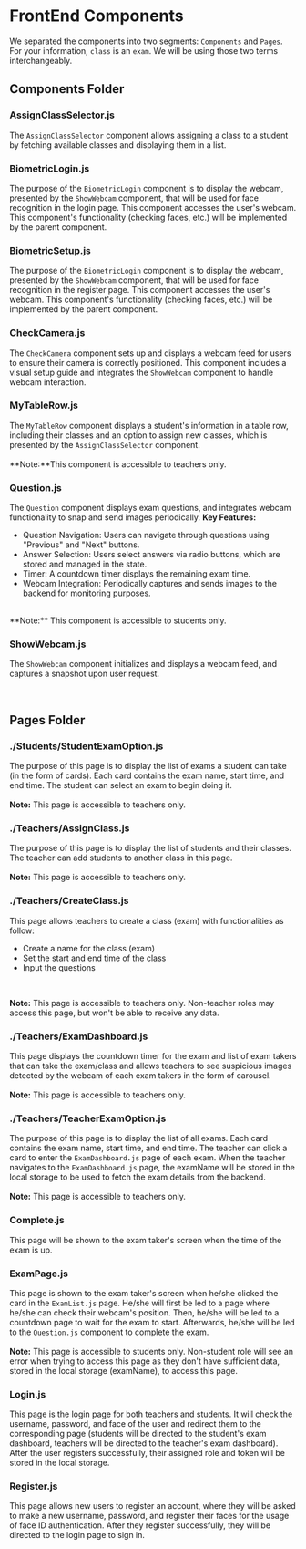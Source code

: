 # FrontEnd Components
We separated the components into two segments: `Components` and `Pages`. For your information, `class` is an `exam`. We will be using those two terms interchangeably.

## Components Folder

### AssignClassSelector.js
The `AssignClassSelector` component allows assigning a class to a student by fetching available classes and displaying them in a list.

### BiometricLogin.js
The purpose of the `BiometricLogin` component is to display the webcam, presented by the `ShowWebcam` component, that will be used for face recognition in the login page. This component accesses the user's webcam. This component's functionality (checking faces, etc.) will be implemented by the parent component.

### BiometricSetup.js
The purpose of the `BiometricLogin` component is to display the webcam, presented by the `ShowWebcam` component, that will be used for face recognition in the register page. This component accesses the user's webcam. This component's functionality (checking faces, etc.) will be implemented by the parent component.

### CheckCamera.js
The `CheckCamera` component sets up and displays a webcam feed for users to ensure their camera is correctly positioned. This component includes a visual setup guide and integrates the `ShowWebcam` component to handle webcam interaction.

### MyTableRow.js
The `MyTableRow` component displays a student's information in a table row, including their classes and an option to assign new classes, which is presented by the `AssignClassSelector` component. 
<br /><br />
**Note:**This component is accessible to teachers only.

### Question.js
The `Question` component displays exam questions, and integrates webcam functionality to snap and send images periodically.
**Key Features:**
- Question Navigation: Users can navigate through questions using "Previous" and "Next" buttons.
- Answer Selection: Users select answers via radio buttons, which are stored and managed in the state.
- Timer: A countdown timer displays the remaining exam time.
- Webcam Integration: Periodically captures and sends images to the backend for monitoring purposes.

<br />
**Note:** This component is accessible to students only.

### ShowWebcam.js
The `ShowWebcam` component initializes and displays a webcam feed, and captures a snapshot upon user request.

<br />

## Pages Folder

### ./Students/StudentExamOption.js
The purpose of this page is to display the list of exams a student can take (in the form of cards).  Each card contains the exam name, start time, and end time. The student can select an exam to begin doing it.
<br/><br/>
**Note:** This page is accessible to teachers only.

### ./Teachers/AssignClass.js
The purpose of this page is to display the list of students and their classes. The teacher can add students to another class in this page.
<br/><br/>
**Note:** This page is accessible to teachers only.

### ./Teachers/CreateClass.js
This page allows teachers to create a class (exam) with functionalities as follow:
- Create a name for the class (exam)
- Set the start and end time of the class
- Input the questions
<br/>

**Note:** This page is accessible to teachers only. Non-teacher roles may access this page, but won't be able to receive any data.

### ./Teachers/ExamDashboard.js
This page displays the countdown timer for the exam and list of exam takers that can take the exam/class and allows teachers to see suspicious images detected by the webcam of each exam takers in the form of carousel.
<br/><br/>
**Note:** This page is accessible to teachers only.

### ./Teachers/TeacherExamOption.js
The purpose of this page is to display the list of all exams.  Each card contains the exam name, start time, and end time. The teacher can click a card to enter the `ExamDashboard.js` page of each exam. When the teacher navigates to the `ExamDashboard.js` page, the examName will be stored in the local storage to be used to fetch the exam details from the backend.
<br/><br/>
**Note:** This page is accessible to teachers only.

### Complete.js
This page will be shown to the exam taker's screen when the time of the exam is up.

### ExamPage.js
This page is shown to the exam taker's screen when he/she clicked the card in the `ExamList.js` page. He/she will first be led to a page where he/she can check their webcam's position. Then, he/she will be led to a countdown page to wait for the exam to start. Afterwards, he/she will be led to the `Question.js` component to complete the exam.
<br/><br/>
**Note:** This page is accessible to students only. Non-student role will see an error when trying to access this page as they don't have sufficient data, stored in the local storage (examName), to access this page.

### Login.js
This page is the login page for both teachers and students. It will check the username, password, and face of the user and redirect them to the corresponding page (students will be directed to the student's exam dashboard, teachers will be directed to the teacher's exam dashboard).
<br />
After the user registers successfully, their assigned role and token will be stored in the local storage.

### Register.js
This page allows new users to register an account, where they will be asked to make a new username, password, and register their faces for the usage of face ID authentication. After they register successfully, they will be directed to the login page to sign in.



